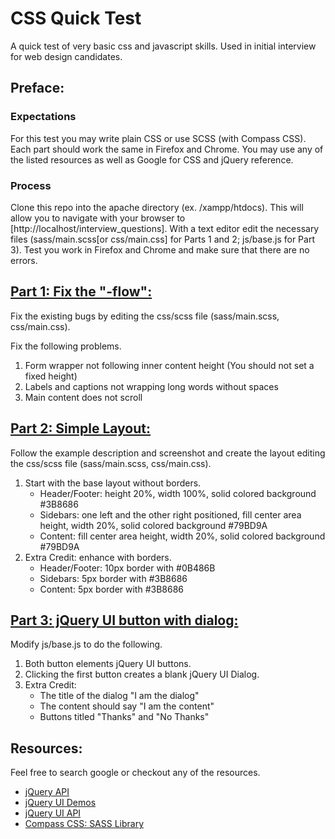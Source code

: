 CSS Quick Test
=============
A quick test of very basic css and javascript skills.  Used in initial interview for web design candidates.

Preface:
-------------------------------

### Expectations
For this test you may write plain CSS or use SCSS (with Compass CSS).  Each part should work the same in Firefox and Chrome.  You may use any of the listed resources as well as Google for CSS and jQuery reference.

### Process
Clone this repo into the apache directory (ex. /xampp/htdocs).  This will allow you to navigate with your browser to [http://localhost/interview_questions].  With a text editor edit the necessary files (sass/main.scss[or css/main.css] for Parts 1 and 2; js/base.js for Part 3).  Test you work in Firefox and Chrome and make sure that there are no errors.


[Part 1: Fix the "-flow":](http://localhost/interview_questions/1-fixlayout)
-------------------------------
Fix the existing bugs by editing the css/scss file (sass/main.scss, css/main.css).

Fix the following problems.
1. Form wrapper not following inner content height (You should not set a fixed height)
2. Labels and captions not wrapping long words without spaces
3. Main content does not scroll

[Part 2: Simple Layout:](http://localhost/interview_questions/2-simplelayout)
-------------------------------
Follow the example description and screenshot and create the layout editing the css/scss file (sass/main.scss, css/main.css).

1. Start with the base layout without borders.
    - Header/Footer: height 20%, width 100%, solid colored background #3B8686
    - Sidebars: one left and the other right positioned, fill center area height, width 20%, solid colored background #79BD9A
    - Content: fill center area height, width 20%, solid colored background #79BD9A
2. Extra Credit: enhance with borders.
    - Header/Footer: 10px border with #0B486B
    - Sidebars: 5px border with #3B8686
    - Content: 5px border with #3B8686

[Part 3: jQuery UI button with dialog:](http://localhost/interview_questions/3-jquerybuttondialog)
-------------------------------
Modify js/base.js to do the following.

1. Both button elements jQuery UI buttons.
2. Clicking the first button creates a blank jQuery UI Dialog.
3. Extra Credit:
    - The title of the dialog "I am the dialog"
    - The content should say "I am the content"
    - Buttons titled "Thanks" and "No Thanks"



Resources:
-------------------------------
Feel free to search google or checkout any of the resources.
- [jQuery API](http://api.jquery.com/)
- [jQuery UI Demos](http://jqueryui.com/demos/)
- [jQuery UI API](http://api.jqueryui.com/)
- [Compass CSS: SASS Library](http://compass-style.org/reference/compass/)
